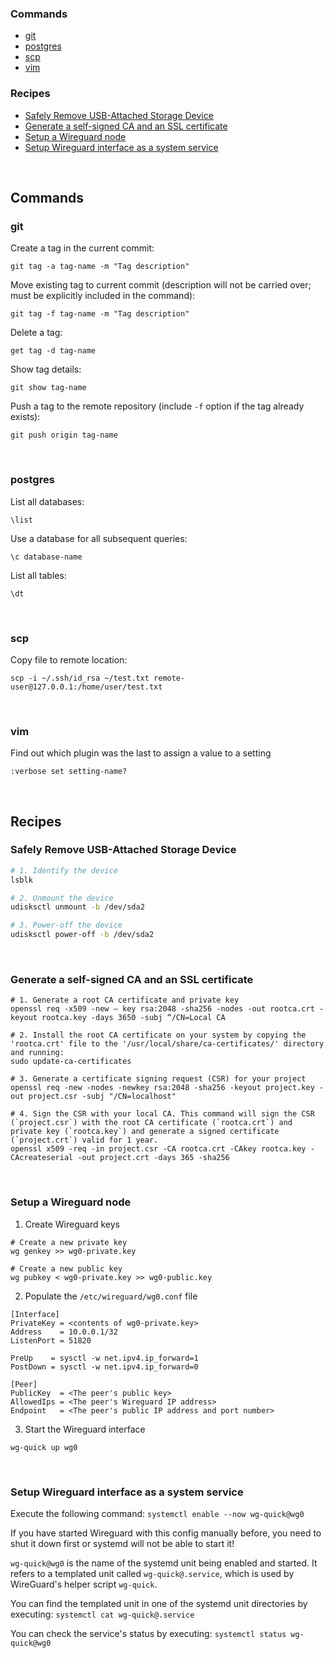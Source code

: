 ### Commands
- [git](#git)
- [postgres](#postgres)
- [scp](#scp)
- [vim](#vim)

### Recipes
- [Safely Remove USB-Attached Storage Device](#safely-remove-usb-attached-storage-device)
- [Generate a self-signed CA and an SSL certificate](#generate-a-self-signed-ca-and-an-ssl-certificate)
- [Setup a Wireguard node](#setup-a-wireguard-node)
- [Setup Wireguard interface as a system service](#setup-wireguard-interface-as-a-system-service)

<br />

## Commands
### git
Create a tag in the current commit:
```shell
git tag -a tag-name -m "Tag description"
```

Move existing tag to current commit (description will not be carried over; must be explicitly included in the command):
```shell
git tag -f tag-name -m "Tag description"
```

Delete a tag:
```shell
get tag -d tag-name
```

Show tag details:
```shell
git show tag-name
```


Push a tag to the remote repository (include `-f` option if the tag already exists):
```shell
git push origin tag-name
```

</br>

### postgres
List all databases:
```shell
\list
```
Use a database for all subsequent queries:
```shell
\c database-name
```
List all tables:
```shell
\dt
```

</br>

### scp
Copy file to remote location:
```shell
scp -i ~/.ssh/id_rsa ~/test.txt remote-user@127.0.0.1:/home/user/test.txt
```

</br>

### vim
Find out which plugin was the last to assign a value to a setting

```vim
:verbose set setting-name?
```

</br>

## Recipes
### Safely Remove USB-Attached Storage Device

```bash
# 1. Identify the device
lsblk

# 2. Unmount the device
udisksctl unmount -b /dev/sda2

# 3. Power-off the device
udisksctl power-off -b /dev/sda2
```

</br>

### Generate a self-signed CA and an SSL certificate

```shell
# 1. Generate a root CA certificate and private key
openssl req -x509 -new – key rsa:2048 -sha256 -nodes -out rootca.crt -keyout rootca.key -days 3650 -subj “/CN=Local CA

# 2. Install the root CA certificate on your system by copying the 'rootca.crt' file to the '/usr/local/share/ca-certificates/' directory and running:
sudo update-ca-certificates

# 3. Generate a certificate signing request (CSR) for your project
openssl req -new -nodes -newkey rsa:2048 -sha256 -keyout project.key -out project.csr -subj "/CN=localhost"

# 4. Sign the CSR with your local CA. This command will sign the CSR (`project.csr`) with the root CA certificate (`rootca.crt`) and private key (`rootca.key`) and generate a signed certificate (`project.crt`) valid for 1 year.
openssl x509 -req -in project.csr -CA rootca.crt -CAkey rootca.key -CAcreateserial -out project.crt -days 365 -sha256
```

</br>

### Setup a Wireguard node
1. Create Wireguard keys

```shell
# Create a new private key
wg genkey >> wg0-private.key

# Create a new public key
wg pubkey < wg0-private.key >> wg0-public.key
```

2. Populate the `/etc/wireguard/wg0.conf` file

```init
[Interface]
PrivateKey = <contents of wg0-private.key>
Address    = 10.0.0.1/32
ListenPort = 51820

PreUp    = sysctl -w net.ipv4.ip_forward=1
PostDown = sysctl -w net.ipv4.ip_forward=0

[Peer]
PublicKey  = <The peer's public key>
AllowedIps = <The peer's Wireguard IP address>
Endpoint   = <The peer's public IP address and port number>
```

3. Start the Wireguard interface

`wg-quick up wg0`

</br>

### Setup Wireguard interface as a system service
Execute the following command:
`systemctl enable --now wg-quick@wg0`

If you have started Wireguard with this config manually before, you need to shut it down first or systemd will not be able to start it!

`wg-quick@wg0` is the name of the systemd unit being enabled and started. It refers to a templated unit called `wg-quick@.service`, which is used by WireGuard's helper script `wg-quick`.

You can find the templated unit in one of the systemd unit directories by executing:
`systemctl cat wg-quick@.service`

You can check the service's status by executing:
`systemctl status wg-quick@wg0`
